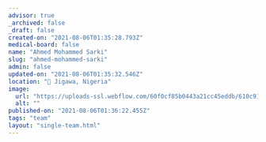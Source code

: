 ```yaml
---
advisor: true
_archived: false
_draft: false
created-on: "2021-08-06T01:35:28.793Z"
medical-board: false
name: "Ahmed Mohammed Sarki"
slug: "ahmed-mohammed-sarki"
admin: false
updated-on: "2021-08-06T01:35:32.546Z"
location: "📍 Jigawa, Nigeria"
image:
  url: "https://uploads-ssl.webflow.com/60f0cf85b0443a21cc45eddb/610c91c12e973362c7030282_1600787384874.jpeg"
  alt: ""
published-on: "2021-08-06T01:36:22.455Z"
tags: "team"
layout: "single-team.html"
---
```



